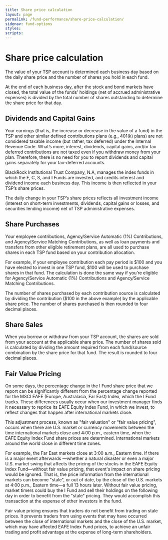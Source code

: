 ```yaml
---
title: Share price calculation
layout: page
permalink: /fund-performance/share-price-calculation/
sidenav: fund-options
styles:
scripts:
---
```

# Share price calculation
The value of your TSP account is determined each business day based on the daily share price and the number of shares you hold in each fund.

At the end of each business day, after the stock and bond markets have closed, the total value of the funds' holdings (net of accrued administrative expenses) is divided by the total number of shares outstanding to determine the share price for that day.

## Dividends and Capital Gains
Your earnings (that is, the increase or decrease in the value of a fund) in the TSP and other similar defined contributions plans (e.g., 401(k) plans) are not considered taxable income (but rather, tax deferred) under the Internal Revenue Code. What’s more, interest, dividends, capital gains, and/or tax deferred contributions are not taxed even if you withdraw money from your plan. Therefore, there is no need for you to report dividends and capital gains separately for your tax-deferred accounts.

BlackRock Institutional Trust Company, N.A, manages the index funds in which the F, C, S, and I Funds are invested, and credits interest and dividend income each business day. This income is then reflected in your TSP’s share prices.

The daily change in your TSP’s share prices reflects all investment income (interest on short-term investments, dividends, capital gains or losses, and securities lending income) net of TSP administrative expenses.
## Share Purchases
Your employee contributions, Agency/Service Automatic (1%) Contributions, and Agency/Service Matching Contributions, as well as loan payments and transfers from other eligible retirement plans, are all used to purchase shares in each TSP fund based on your contribution allocation.

For example, if your employee contribution each pay period is $100 and you have elected to invest in one TSP fund, $100 will be used to purchase shares in that fund. The calculation is done the same way if you’re eligible for Agency/Service Automatic (1%) Contributions and Agency/Service Matching Contributions.

The number of shares purchased by each contribution source is calculated by dividing the contribution ($100 in the above example) by the applicable share price. The number of shares purchased is then rounded to four decimal places.
## Share Sales
When you borrow or withdraw from your TSP account, the shares are sold from your account at the applicable share price. The number of shares sold is calculated by dividing the amount required from each fund/source combination by the share price for that fund. The result is rounded to four decimal places.
## Fair Value Pricing
On some days, the percentage change in the I Fund share price that we report can be significantly different from the percentage change reported for the MSCI EAFE (Europe, Australasia, Far East) Index, which the I Fund tracks. These differences usually occur when our investment manager finds it necessary to reprice its EAFE Equity Index Fund, in which we invest, to reflect changes that happen after international markets close.

This adjustment process, known as "fair valuation" or "fair value pricing", occurs when there are U.S. market or currency movements between the time international markets close and 4:00 p.m., eastern time, when the EAFE Equity Index Fund share prices are determined. International markets around the world close in different time zones.

For example, the Far East markets close at 3:00 a.m., Eastern time. If there is a major event afterwards —whether a natural disaster or even a major U.S. market swing that affects the pricing of the stocks in the EAFE Equity Index Fund—without fair value pricing, that event's impact on share pricing would be ignored. That is, the price information from the international markets can become "stale", or out of date, by the close of the U.S. markets at 4:00 p.m., Eastern time—a full 13 hours later. Without fair value pricing, market timers could buy the I Fund and sell their holdings on the following day in order to benefit from the "stale" pricing. They would accomplish this transaction at the expense of other investors in the fund.

Fair value pricing ensures that traders do not benefit from trading on stale prices. It prevents traders from using events that may have occurred between the close of international markets and the close of the U.S. market, which may have affected EAFE Index Fund prices, to achieve an unfair trading and profit advantage at the expense of long-term shareholders.
